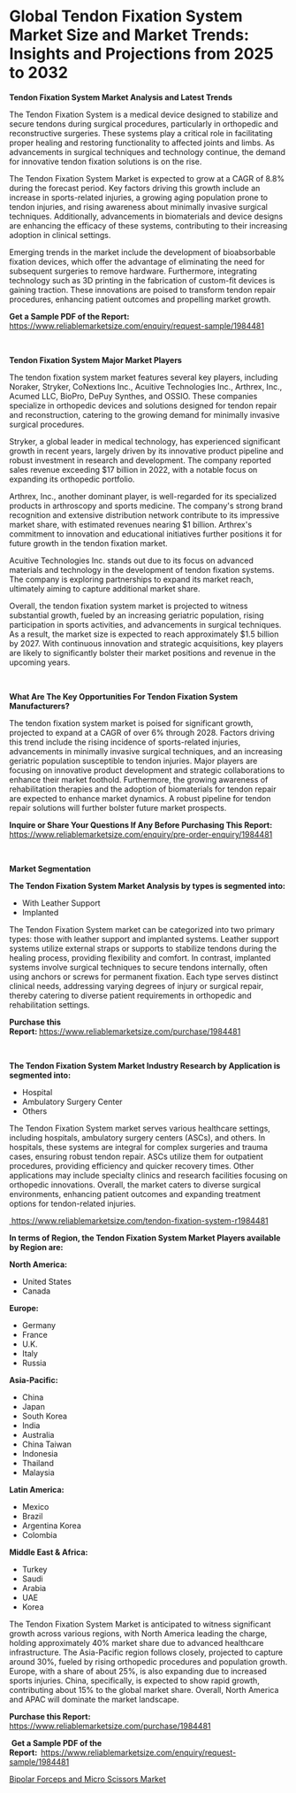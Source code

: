 <p><h1>Global Tendon Fixation System Market Size and Market Trends: Insights and Projections from 2025 to 2032</h1></p><p><strong>Tendon Fixation System Market Analysis and Latest Trends</strong></p>
<p><p>The Tendon Fixation System is a medical device designed to stabilize and secure tendons during surgical procedures, particularly in orthopedic and reconstructive surgeries. These systems play a critical role in facilitating proper healing and restoring functionality to affected joints and limbs. As advancements in surgical techniques and technology continue, the demand for innovative tendon fixation solutions is on the rise.</p><p>The Tendon Fixation System Market is expected to grow at a CAGR of 8.8% during the forecast period. Key factors driving this growth include an increase in sports-related injuries, a growing aging population prone to tendon injuries, and rising awareness about minimally invasive surgical techniques. Additionally, advancements in biomaterials and device designs are enhancing the efficacy of these systems, contributing to their increasing adoption in clinical settings.</p><p>Emerging trends in the market include the development of bioabsorbable fixation devices, which offer the advantage of eliminating the need for subsequent surgeries to remove hardware. Furthermore, integrating technology such as 3D printing in the fabrication of custom-fit devices is gaining traction. These innovations are poised to transform tendon repair procedures, enhancing patient outcomes and propelling market growth.</p></p>
<p><strong>Get a Sample PDF of the Report:&nbsp;</strong> <a href="https://www.reliablemarketsize.com/enquiry/request-sample/1984481?utm_campaign=3073&utm_medium=2&utm_source=Github&utm_content=ia&utm_term=05032025&utm_id=tendon-fixation-system">https://www.reliablemarketsize.com/enquiry/request-sample/1984481</a></p>
<p>&nbsp;</p>
<p><strong>Tendon Fixation System Major Market Players</strong></p>
<p><p>The tendon fixation system market features several key players, including Noraker, Stryker, CoNextions Inc., Acuitive Technologies Inc., Arthrex, Inc., Acumed LLC, BioPro, DePuy Synthes, and OSSIO. These companies specialize in orthopedic devices and solutions designed for tendon repair and reconstruction, catering to the growing demand for minimally invasive surgical procedures.</p><p>Stryker, a global leader in medical technology, has experienced significant growth in recent years, largely driven by its innovative product pipeline and robust investment in research and development. The company reported sales revenue exceeding $17 billion in 2022, with a notable focus on expanding its orthopedic portfolio. </p><p>Arthrex, Inc., another dominant player, is well-regarded for its specialized products in arthroscopy and sports medicine. The company's strong brand recognition and extensive distribution network contribute to its impressive market share, with estimated revenues nearing $1 billion. Arthrex's commitment to innovation and educational initiatives further positions it for future growth in the tendon fixation market.</p><p>Acuitive Technologies Inc. stands out due to its focus on advanced materials and technology in the development of tendon fixation systems. The company is exploring partnerships to expand its market reach, ultimately aiming to capture additional market share.</p><p>Overall, the tendon fixation system market is projected to witness substantial growth, fueled by an increasing geriatric population, rising participation in sports activities, and advancements in surgical techniques. As a result, the market size is expected to reach approximately $1.5 billion by 2027. With continuous innovation and strategic acquisitions, key players are likely to significantly bolster their market positions and revenue in the upcoming years.</p></p>
<p>&nbsp;</p>
<p><strong>What Are The Key Opportunities For Tendon Fixation System Manufacturers?</strong></p>
<p><p>The tendon fixation system market is poised for significant growth, projected to expand at a CAGR of over 6% through 2028. Factors driving this trend include the rising incidence of sports-related injuries, advancements in minimally invasive surgical techniques, and an increasing geriatric population susceptible to tendon injuries. Major players are focusing on innovative product development and strategic collaborations to enhance their market foothold. Furthermore, the growing awareness of rehabilitation therapies and the adoption of biomaterials for tendon repair are expected to enhance market dynamics. A robust pipeline for tendon repair solutions will further bolster future market prospects.</p></p>
<p><strong>Inquire or Share Your Questions If Any Before Purchasing This Report:</strong> <a href="https://www.reliablemarketsize.com/enquiry/pre-order-enquiry/1984481?utm_campaign=3073&utm_medium=2&utm_source=Github&utm_content=ia&utm_term=05032025&utm_id=tendon-fixation-system">https://www.reliablemarketsize.com/enquiry/pre-order-enquiry/1984481</a></p>
<p>&nbsp;</p>
<p><strong>Market Segmentation</strong></p>
<p><strong>The Tendon Fixation System Market Analysis by types is segmented into:</strong></p>
<p><ul><li>With Leather Support</li><li>Implanted</li></ul></p>
<p><p>The Tendon Fixation System market can be categorized into two primary types: those with leather support and implanted systems. Leather support systems utilize external straps or supports to stabilize tendons during the healing process, providing flexibility and comfort. In contrast, implanted systems involve surgical techniques to secure tendons internally, often using anchors or screws for permanent fixation. Each type serves distinct clinical needs, addressing varying degrees of injury or surgical repair, thereby catering to diverse patient requirements in orthopedic and rehabilitation settings.</p></p>
<p><strong>Purchase this Report:&nbsp;</strong><a href="https://www.reliablemarketsize.com/purchase/1984481?utm_campaign=3073&utm_medium=2&utm_source=Github&utm_content=ia&utm_term=05032025&utm_id=tendon-fixation-system">https://www.reliablemarketsize.com/purchase/1984481</a></p>
<p>&nbsp;</p>
<p><strong>The Tendon Fixation System Market Industry Research by Application is segmented into:</strong></p>
<p><ul><li>Hospital</li><li>Ambulatory Surgery Center</li><li>Others</li></ul></p>
<p><p>The Tendon Fixation System market serves various healthcare settings, including hospitals, ambulatory surgery centers (ASCs), and others. In hospitals, these systems are integral for complex surgeries and trauma cases, ensuring robust tendon repair. ASCs utilize them for outpatient procedures, providing efficiency and quicker recovery times. Other applications may include specialty clinics and research facilities focusing on orthopedic innovations. Overall, the market caters to diverse surgical environments, enhancing patient outcomes and expanding treatment options for tendon-related injuries.</p></p>
<p><a href="https://www.reliablemarketsize.com/tendon-fixation-system-r1984481?utm_campaign=3073&utm_medium=2&utm_source=Github&utm_content=ia&utm_term=05032025&utm_id=tendon-fixation-system">&nbsp;https://www.reliablemarketsize.com/tendon-fixation-system-r1984481</a></p>
<p><strong>In terms of Region, the Tendon Fixation System Market Players available by Region are:</strong></p>
<p>
    <p> <strong> North America: </strong>
        <ul>
            <li>United States</li>
            <li>Canada</li>
        </ul>
        </p> 
    <p> <strong> Europe: </strong>
        <ul>
            <li>Germany</li>
            <li>France</li>
            <li>U.K.</li>
            <li>Italy</li>
            <li>Russia</li>
        </ul>
        </p> 
    <p> <strong> Asia-Pacific: </strong>
        <ul>
            <li>China</li>
            <li>Japan</li>
            <li>South Korea</li>
            <li>India</li>
            <li>Australia</li>
            <li>China Taiwan</li>
            <li>Indonesia</li>
            <li>Thailand</li>
            <li>Malaysia</li>
        </ul>
        </p> 
    <p> <strong> Latin America: </strong>
        <ul>
            <li>Mexico</li>
            <li>Brazil</li>
            <li>Argentina Korea</li>
            <li>Colombia</li>
        </ul>
        </p> 
    <p> <strong> Middle East & Africa: </strong>
        <ul>
            <li>Turkey</li>
            <li>Saudi</li>
            <li>Arabia</li>
            <li>UAE</li>
            <li>Korea</li>
        </ul>
    </p>
    </p>
<p><p>The Tendon Fixation System Market is anticipated to witness significant growth across various regions, with North America leading the charge, holding approximately 40% market share due to advanced healthcare infrastructure. The Asia-Pacific region follows closely, projected to capture around 30%, fueled by rising orthopedic procedures and population growth. Europe, with a share of about 25%, is also expanding due to increased sports injuries. China, specifically, is expected to show rapid growth, contributing about 15% to the global market share. Overall, North America and APAC will dominate the market landscape.</p></p>
<p><strong>Purchase this Report: </strong><a href="https://www.reliablemarketsize.com/purchase/1984481?utm_campaign=3073&utm_medium=2&utm_source=Github&utm_content=ia&utm_term=05032025&utm_id=tendon-fixation-system">https://www.reliablemarketsize.com/purchase/1984481</a></p>
<p>&nbsp;<strong>Get a Sample PDF of the Report:&nbsp;&nbsp;</strong><a href="https://www.reliablemarketsize.com/enquiry/request-sample/1984481?utm_campaign=3073&utm_medium=2&utm_source=Github&utm_content=ia&utm_term=05032025&utm_id=tendon-fixation-system">https://www.reliablemarketsize.com/enquiry/request-sample/1984481</a></p>
<p><strong></strong></p>
<p><p><a href="https://github.com/guleealhani/Market-Research-Report-List-1/blob/main/bipolar-forceps-and-micro-scissors-market.md?utm_campaign=3073&utm_medium=2&utm_source=Github&utm_content=ia&utm_term=05032025&utm_id=tendon-fixation-system">Bipolar Forceps and Micro Scissors Market</a></p></p>